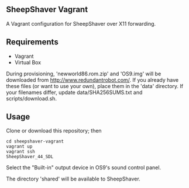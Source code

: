 ## SheepShaver Vagrant

A Vagrant configuration for SheepShaver over X11 forwarding.

## Requirements
- Vagrant
- Virtual Box

During provisioning, 'newworld86.rom.zip' and 'OS9.img' will be downloaded from http://www.redundantrobot.com/. If you already have these files (or want to use your own), place them in the 'data' directory. If your filenames differ, update data/SHA256SUMS.txt and scripts/download.sh.

## Usage
Clone or download this repository; then
```
cd sheepshaver-vagrant
vagrant up
vagrant ssh
SheepShaver_44_SDL
```

Select the "Built-in" output device in OS9's sound control panel.

The directory 'shared' will be available to SheepShaver.
